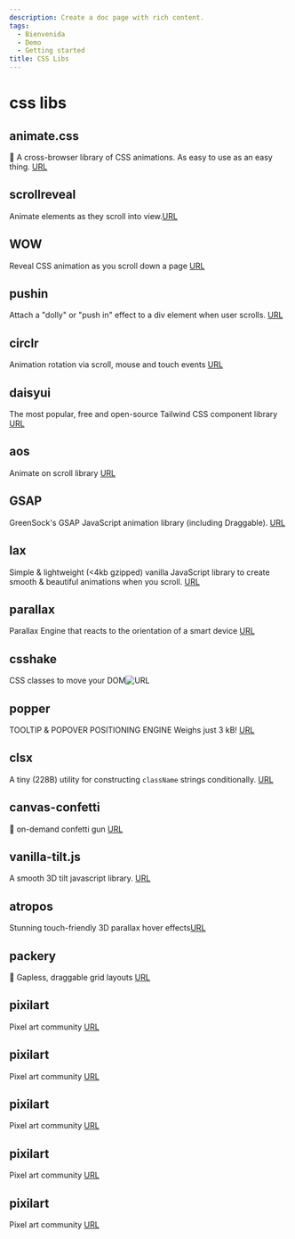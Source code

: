 ```yaml
---
description: Create a doc page with rich content.
tags:
  - Bienvenida
  - Demo
  - Getting started
title: CSS Libs
---
```


# css libs

## animate.css

🍿 A cross-browser library of CSS animations. As easy to use as an easy thing. [URL](https://github.com/animate-css/animate.css)

## scrollreveal

Animate elements as they scroll into view.[URL](https://github.com/jlmakes/scrollreveal)

## WOW

Reveal CSS animation as you scroll down a page [URL](https://github.com/matthieua/WOW)

## pushin

Attach a "dolly" or "push in" effect to a div element when user scrolls. [URL](https://github.com/nateplusplus/pushin)

## circlr

Animation rotation via scroll, mouse and touch events [URL](https://github.com/andrepolischuk/circlr)

## daisyui

The most popular, free and open-source Tailwind CSS component library [URL](https://github.com/saadeghi/daisyui)

## aos

Animate on scroll library [URL](https://github.com/michalsnik/aos)

## GSAP

GreenSock's GSAP JavaScript animation library (including Draggable). [URL](https://github.com/greensock/GSAP)

## lax

Simple & lightweight (<4kb gzipped) vanilla JavaScript library to create smooth & beautiful animations when you scroll. [URL](https://github.com/alexfoxy/lax.js)

## parallax

Parallax Engine that reacts to the orientation of a smart device [URL](https://github.com/wagerfield/parallax)

## csshake

CSS classes to move your DOM![URL](https://github.com/elrumordelaluz/csshake)

## popper

TOOLTIP & POPOVER
POSITIONING ENGINE
Weighs just 3 kB! [URL](https://popper.js.org/)

## clsx

A tiny (228B) utility for constructing `className` strings conditionally. [URL](https://github.com/lukeed/clsx)

## canvas-confetti

🎉 on-demand confetti gun [URL](https://github.com/catdad/canvas-confetti)

## vanilla-tilt.js

A smooth 3D tilt javascript library. [URL](https://github.com/micku7zu/vanilla-tilt.js)

## atropos

Stunning touch-friendly 3D parallax hover effects[URL](https://github.com/nolimits4web/atropos)

## packery

🍱 Gapless, draggable grid layouts [URL](https://github.com/metafizzy/packery)

## pixilart

Pixel art community [URL](https://www.pixilart.com/)

## pixilart

Pixel art community [URL](https://www.pixilart.com/)

## pixilart

Pixel art community [URL](https://www.pixilart.com/)

## pixilart

Pixel art community [URL](https://www.pixilart.com/)

## pixilart

Pixel art community [URL](https://www.pixilart.com/)
